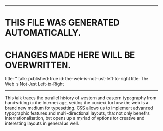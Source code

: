 ----

# THIS FILE WAS GENERATED AUTOMATICALLY.
# CHANGES MADE HERE WILL BE OVERWRITTEN.

title: ''
talk:
  published: true
  id: the-web-is-not-just-left-to-right
  title: The Web Is Not Just Left-to-Right

----

This talk traces the parallel history of western and eastern typography from
handwriting to the internet age, setting the context for how the web is a brand
new medium for typesetting. CSS allows us to implement advanced typographic
features and multi-directional layouts, that not only benefits
internationalisation, but opens up a myriad of options for creative and
interesting layouts in general as well.